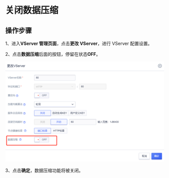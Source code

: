 # 关闭数据压缩


## 操作步骤

1、进入**VServer 管理页面**，点击**更改 VServer**，进行 VServer 配置设置。

2、点击**数据压缩**后面的按钮，停留在状态**OFF**。

![](/images/关闭数据压缩.png)

3、点击**确定**，数据压缩功能将被关闭。
